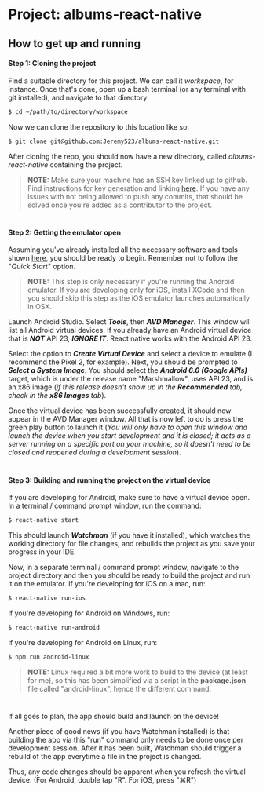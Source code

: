 # **Project:** albums-react-native
## How to get up and running

#### Step 1: Cloning the project
Find a suitable directory for this project. We can call it _workspace_, for instance.
Once that's done, open up a bash terminal (or any terminal with git installed), and navigate to that directory:
```sh
$ cd ~/path/to/directory/workspace
```
Now we can clone the repository to this location like so:
```sh
$ git clone git@github.com:Jeremy523/albums-react-native.git
```
After cloning the repo, you should now have a new directory, called _albums-react-native_ containing the project.
> **NOTE:** Make sure your machine has an SSH key linked up to github. Find instructions for key generation and linking [here](https://help.github.com/articles/connecting-to-github-with-ssh/).
> If you have any issues with not being allowed to push any commits, that should be solved once you're added as a contributor to the project.

#
#### Step 2: Getting the emulator open
Assuming you've already installed all the necessary software and tools shown [here](https://facebook.github.io/react-native/docs/getting-started.html), you should be ready to begin.
Remember not to follow the "_Quick Start_" option.
> **NOTE:** This step is only necessary if you're running the Android emulator.
If you are developing only for iOS, install XCode and then you should skip this step as the iOS emulator launches automatically in OSX.

Launch Android Studio. Select **_Tools_**, then **_AVD Manager_**. This window will list all Android virtual devices.
If you already have an Android virtual device that is **_NOT_** API 23, **_IGNORE IT_**. React native works with the Android API 23.

Select the option to **_Create Virtual Device_** and select a device to emulate (I recommend the Pixel 2, for example).
Next, you should be prompted to **_Select a System Image_**. You should select the **_Android 6.0 (Google APIs)_** target, which is under the release name "Marshmallow", uses API 23, and is an x86 image (_if this release doesn't show up in the **Recommended** tab, check in the **x86 Images** tab_).

Once the virtual device has been successfully created, it should now appear in the AVD Manager window. All that is now left to do is press the green play button to launch it (_You will only have to open this window and launch the device when you start development and it is closed; it acts as a server running on a specific port on your machine, so it doesn't need to be closed and reopened during a development session_).

#
#### Step 3: Building and running the project on the virtual device
If you are developing for Android, make sure to have a virtual device open.
In a terminal / command prompt window, run the command: 
```sh
$ react-native start
```
This should launch **_Watchman_** (if you have it installed), which watches the working directory for file changes, and rebuilds the project as you save your progress in your IDE. 

Now, in a separate terminal / command prompt window, navigate to the project directory and then you should be ready to build the project and run it on the emulator.
If you're developing for iOS on a mac, run:
```sh
$ react-native run-ios
```
If you're developing for Android on Windows, run:
```sh
$ react-native run-android
```
If you're developing for Android on Linux, run:
```sh
$ npm run android-linux
```
> **NOTE:** Linux required a bit more work to build to the device (at least for me), so this has been simplified via a script in the **package.json** file called "android-linux", hence the different command.
#
If all goes to plan, the app should build and launch on the device!

Another piece of good news (if you have Watchman installed) is that building the app via this "run" command only needs to be done once per development session. After it has been built, Watchman should trigger a rebuild of the app everytime a file in the project is changed.

Thus, any code changes should be apparent when you refresh the virtual device. 
(For Android, double tap "R". For iOS, press "⌘R")
